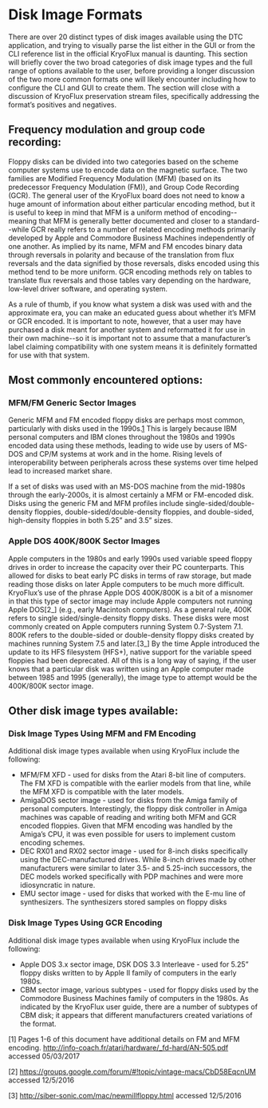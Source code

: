
# Disk Image Formats

There are over 20 distinct types of disk images available using the DTC application, and trying to visually parse the list either in the GUI or from the CLI reference list in the official KryoFlux manual is daunting. This section will briefly cover the two broad categories of disk image types and the full range of options available to the user, before providing a longer discussion of the two more common formats one will likely encounter including how to configure the CLI and GUI to create them. The section will close with a discussion of KryoFlux preservation stream files, specifically addressing the format’s positives and negatives.

## Frequency modulation and group code recording:

Floppy disks can be divided into two categories based on the scheme computer systems use to encode data on the magnetic surface. The two families are Modified Frequency Modulation (MFM) (based on its predecessor Frequency Modulation (FM)), and Group Code Recording (GCR). The general user of the KryoFlux board does not need to know a huge amount of information about either particular encoding method, but it is useful to keep in mind that MFM is a uniform method of encoding--meaning that MFM is generally better documented and closer to a standard--while GCR really refers to a number of related encoding methods primarily developed by Apple and Commodore Business Machines independently of one another. As implied by its name, MFM and FM encodes binary data through reversals in polarity and because of the translation from flux reversals and the data signified by those reversals, disks encoded using this method tend to be more uniform. GCR encoding methods rely on tables to translate flux reversals and those tables vary depending on the hardware, low-level driver software, and operating system.

As a rule of thumb, if you know what system a disk was used with and the approximate era, you can make an educated guess about whether it’s MFM or GCR encoded. It is important to note, however, that a user may have purchased a disk meant for another system and reformatted it for use in their own machine--so it is important not to assume that a manufacturer’s label claiming compatibility with one system means it is definitely formatted for use with that system.

## Most commonly encountered options:


### MFM/FM Generic Sector Images

Generic MFM and FM encoded floppy disks are perhaps most common, particularly with disks used in the 1990s.<a href="#anchor1">1</a> This is largely because IBM personal computers and IBM clones throughout the 1980s and 1990s encoded data using these methods, leading to wide use by users of MS-DOS and CP/M systems at work and in the home. Rising levels of interoperability between peripherals across these systems over time helped lead to increased market share.

If a set of disks was used with an MS-DOS machine from the mid-1980s through the early-2000s, it is almost certainly a MFM or FM-encoded disk. Disks using the generic FM and MFM profiles include single-sided/double-density floppies, double-sided/double-density floppies, and double-sided, high-density floppies in both 5.25” and 3.5” sizes. 

### Apple DOS 400K/800K Sector Images

Apple computers in the 1980s and early 1990s used variable speed floppy drives in order to increase the capacity over their PC counterparts. This allowed for disks to beat early PC disks in terms of raw storage, but made reading those disks on later Apple computers to be much more difficult. KryoFlux’s use of the phrase Apple DOS 400K/800K is a bit of a misnomer in that this type of sector image may include Apple computers not running Apple DOS[2_] (e.g., early Macintosh computers). As a general rule, 400K refers to single sided/single-density floppy disks. These disks were most commonly created on Apple computers running System 0.7-System 7.1. 800K refers to the double-sided or double-density floppy disks created by machines running System 7.5 and later.[3_] By the time Apple introduced the update to its HFS filesystem (HFS+), native support for the variable speed floppies had been deprecated. All of this is a long way of saying, if the user knows that a particular disk was written using an Apple computer made between 1985 and 1995 (generally), the image type to attempt would be the 400K/800K sector image.


## Other disk image types available:

### Disk Image Types Using MFM and FM Encoding

Additional disk image types available when using KryoFlux include the following:

* MFM/FM XFD - used for disks from the Atari 8-bit line of computers. The FM XFD is compatible with the earlier models from that line, while the MFM XFD is compatible with the later models.
* AmigaDOS sector image - used for disks from the Amiga family of personal computers. Interestingly, the floppy disk controller in Amiga machines was capable of reading and writing both MFM and GCR encoded floppies. Given that MFM encoding was handled by the Amiga’s CPU, it was even possible for users to implement custom encoding schemes.
* DEC RX01 and RX02 sector image - used for 8-inch disks specifically using the DEC-manufactured drives. While 8-inch drives made by other manufacturers were similar to later 3.5- and 5.25-inch successors, the DEC models worked specifically with PDP machines and were more idiosyncratic in nature.
* EMU sector image - used for disks that worked with the E-mu line of synthesizers. The synthesizers stored samples on floppy disks

### Disk Image Types Using GCR Encoding

Additional disk image types available when using KryoFlux include the following:

* Apple DOS 3.x sector image, DSK DOS 3.3 Interleave - used for 5.25” floppy disks written to by Apple II family of computers in the early 1980s.
* CBM sector image, various subtypes - used for floppy disks used by the Commodore Business Machines family of computers in the 1980s. As indicated by the KryoFlux user guide, there are a number of subtypes of CBM disk; it appears that different manufacturers created variations of the format.

<a id="anchor1">[1]</a> Pages 1-6 of this document have additional details on FM and MFM encoding. http://info-coach.fr/atari/hardware/_fd-hard/AN-505.pdf accessed 05/03/2017

[2] https://groups.google.com/forum/#!topic/vintage-macs/CbD58EqcnUM accessed 12/5/2016

[3] http://siber-sonic.com/mac/newmillfloppy.html accessed 12/5/2016
